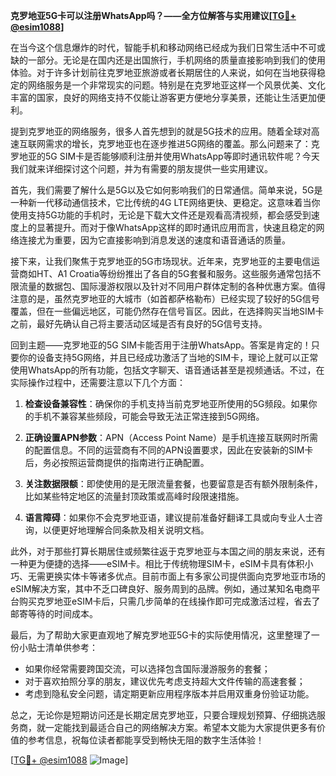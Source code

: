 **克罗地亚5G卡可以注册WhatsApp吗？——全方位解答与实用建议[[TG💪+ @esim1088](https://t.me/s/esim1088)]**

在当今这个信息爆炸的时代，智能手机和移动网络已经成为我们日常生活中不可或缺的一部分。无论是在国内还是出国旅行，手机网络的质量直接影响到我们的使用体验。对于许多计划前往克罗地亚旅游或者长期居住的人来说，如何在当地获得稳定的网络服务是一个非常现实的问题。特别是在克罗地亚这样一个风景优美、文化丰富的国家，良好的网络支持不仅能让游客更方便地分享美景，还能让生活更加便利。

提到克罗地亚的网络服务，很多人首先想到的就是5G技术的应用。随着全球对高速互联网需求的增长，克罗地亚也在逐步推进5G网络的覆盖。那么问题来了：克罗地亚的5G SIM卡是否能够顺利注册并使用WhatsApp等即时通讯软件呢？今天我们就来详细探讨这个问题，并为有需要的朋友提供一些实用建议。

首先，我们需要了解什么是5G以及它如何影响我们的日常通信。简单来说，5G是一种新一代移动通信技术，它比传统的4G LTE网络更快、更稳定。这意味着当你使用支持5G功能的手机时，无论是下载大文件还是观看高清视频，都会感受到速度上的显著提升。而对于像WhatsApp这样的即时通讯应用而言，快速且稳定的网络连接尤为重要，因为它直接影响到消息发送的速度和语音通话的质量。

接下来，让我们聚焦于克罗地亚的5G市场现状。近年来，克罗地亚的主要电信运营商如HT、A1 Croatia等纷纷推出了各自的5G套餐和服务。这些服务通常包括不限流量的数据包、国际漫游权限以及针对不同用户群体定制的各种优惠方案。值得注意的是，虽然克罗地亚的大城市（如首都萨格勒布）已经实现了较好的5G信号覆盖，但在一些偏远地区，可能仍然存在信号盲区。因此，在选择购买当地SIM卡之前，最好先确认自己将主要活动区域是否有良好的5G信号支持。

回到主题——克罗地亚的5G SIM卡能否用于注册WhatsApp。答案是肯定的！只要你的设备支持5G网络，并且已经成功激活了当地的SIM卡，理论上就可以正常使用WhatsApp的所有功能，包括文字聊天、语音通话甚至是视频通话。不过，在实际操作过程中，还需要注意以下几个方面：

1. **检查设备兼容性**：确保你的手机支持当前克罗地亚所使用的5G频段。如果你的手机不兼容某些频段，可能会导致无法正常连接到5G网络。
   
2. **正确设置APN参数**：APN（Access Point Name）是手机连接互联网时所需的配置信息。不同的运营商有不同的APN设置要求，因此在安装新的SIM卡后，务必按照运营商提供的指南进行正确配置。

3. **关注数据限额**：即使使用的是无限流量套餐，也要留意是否有额外限制条件，比如某些特定地区的流量封顶政策或高峰时段限速措施。

4. **语言障碍**：如果你不会克罗地亚语，建议提前准备好翻译工具或向专业人士咨询，以便更好地理解合同条款及相关说明文档。

此外，对于那些打算长期居住或频繁往返于克罗地亚与本国之间的朋友来说，还有一种更为便捷的选择——eSIM卡。相比于传统物理SIM卡，eSIM卡具有体积小巧、无需更换实体卡等诸多优点。目前市面上有多家公司提供面向克罗地亚市场的eSIM解决方案，其中不乏口碑良好、服务周到的品牌。例如，通过某知名电商平台购买克罗地亚eSIM卡后，只需几步简单的在线操作即可完成激活过程，省去了邮寄等待的时间成本。

最后，为了帮助大家更直观地了解克罗地亚5G卡的实际使用情况，这里整理了一份小贴士清单供参考：
- 如果你经常需要跨国交流，可以选择包含国际漫游服务的套餐；
- 对于喜欢拍照分享的朋友，建议优先考虑支持超大文件传输的高速套餐；
- 考虑到隐私安全问题，请定期更新应用程序版本并启用双重身份验证功能。

总之，无论你是短期访问还是长期定居克罗地亚，只要合理规划预算、仔细挑选服务商，就一定能找到最适合自己的网络解决方案。希望本文能为大家提供更多有价值的参考信息，祝每位读者都能享受到畅快无阻的数字生活体验！

[[TG💪+ @esim1088](https://t.me/s/esim1088) ![Image](https://i.postimg.cc/4NQfJmqS/Snipaste-2025-05-13-00-14-12.png)]